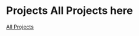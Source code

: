 # Projects All Projects here
[All Projects](https://stackblitz.com/edit/dom-project-chaiaurcode-retg5h?file=4-GuessTheNumber%2Fchaiaurcode.js)
